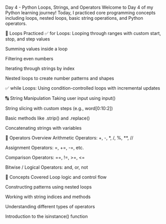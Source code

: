 Day 4 - Python Loops, Strings, and Operators
Welcome to Day 4 of my Python learning journey!
Today, I practiced core programming concepts including loops, nested loops, basic string operations, and Python operators.

🔁 Loops Practiced
✅ for Loops:
Looping through ranges with custom start, stop, and step values

Summing values inside a loop

Filtering even numbers

Iterating through strings by index

Nested loops to create number patterns and shapes

✅ while Loops:
Using condition-controlled loops with incremental updates

🔠 String Manipulation
Taking user input using input()

String slicing with custom steps (e.g., word[0:10:2])

Basic methods like .strip() and .replace()

Concatenating strings with variables

🔢 Operators Overview
Arithmetic Operators: +, -, \*, /, %, \*\*, //

Assignment Operators: =, +=, -=, etc.

Comparison Operators: ==, !=, >=, <=

Bitwise / Logical Operators: and, or, not

🧠 Concepts Covered
Loop logic and control flow

Constructing patterns using nested loops

Working with string indices and methods

Understanding different types of operators

Introduction to the isinstance() function
